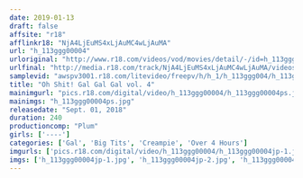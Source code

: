 ```yaml
---
date: 2019-01-13
draft: false
affsite: "r18"
afflinkr18: "NjA4LjEuMS4xLjAuMC4wLjAuMA"
url: "h_113ggg00004"
urloriginal: "http://www.r18.com/videos/vod/movies/detail/-/id=h_113ggg00004"
urlfinal: "http://media.r18.com/track/NjA4LjEuMS4xLjAuMC4wLjAuMA/videos/vod/movies/detail/-/id=h_113ggg00004"
samplevid: "awspv3001.r18.com/litevideo/freepv/h/h_1/h_113ggg004/h_113ggg004_dmb_w.mp4"
title: "Oh Shit! Gal Gal Gal vol. 4"
mainimgurl: "pics.r18.com/digital/video/h_113ggg00004/h_113ggg00004ps.jpg"
mainimgs: "h_113ggg00004ps.jpg"
releasedate: "Sept. 01, 2018"
duration: 240
productioncomp: "Plum"
girls: ['----']
categories: ['Gal', 'Big Tits', 'Creampie', 'Over 4 Hours']
imgurls: ['pics.r18.com/digital/video/h_113ggg00004/h_113ggg00004jp-1.jpg', 'pics.r18.com/digital/video/h_113ggg00004/h_113ggg00004jp-2.jpg', 'pics.r18.com/digital/video/h_113ggg00004/h_113ggg00004jp-3.jpg', 'pics.r18.com/digital/video/h_113ggg00004/h_113ggg00004jp-4.jpg', 'pics.r18.com/digital/video/h_113ggg00004/h_113ggg00004jp-5.jpg', 'pics.r18.com/digital/video/h_113ggg00004/h_113ggg00004jp-6.jpg', 'pics.r18.com/digital/video/h_113ggg00004/h_113ggg00004jp-7.jpg', 'pics.r18.com/digital/video/h_113ggg00004/h_113ggg00004jp-8.jpg', 'pics.r18.com/digital/video/h_113ggg00004/h_113ggg00004jp-9.jpg', 'pics.r18.com/digital/video/h_113ggg00004/h_113ggg00004jp-10.jpg', 'pics.r18.com/digital/video/h_113ggg00004/h_113ggg00004jp-11.jpg', 'pics.r18.com/digital/video/h_113ggg00004/h_113ggg00004jp-12.jpg', 'pics.r18.com/digital/video/h_113ggg00004/h_113ggg00004jp-13.jpg', 'pics.r18.com/digital/video/h_113ggg00004/h_113ggg00004jp-14.jpg', 'pics.r18.com/digital/video/h_113ggg00004/h_113ggg00004jp-15.jpg', 'pics.r18.com/digital/video/h_113ggg00004/h_113ggg00004jp-16.jpg', 'pics.r18.com/digital/video/h_113ggg00004/h_113ggg00004jp-17.jpg', 'pics.r18.com/digital/video/h_113ggg00004/h_113ggg00004jp-18.jpg', 'pics.r18.com/digital/video/h_113ggg00004/h_113ggg00004jp-19.jpg', 'pics.r18.com/digital/video/h_113ggg00004/h_113ggg00004jp-20.jpg']
imgs: ['h_113ggg00004jp-1.jpg', 'h_113ggg00004jp-2.jpg', 'h_113ggg00004jp-3.jpg', 'h_113ggg00004jp-4.jpg', 'h_113ggg00004jp-5.jpg', 'h_113ggg00004jp-6.jpg', 'h_113ggg00004jp-7.jpg', 'h_113ggg00004jp-8.jpg', 'h_113ggg00004jp-9.jpg', 'h_113ggg00004jp-10.jpg', 'h_113ggg00004jp-11.jpg', 'h_113ggg00004jp-12.jpg', 'h_113ggg00004jp-13.jpg', 'h_113ggg00004jp-14.jpg', 'h_113ggg00004jp-15.jpg', 'h_113ggg00004jp-16.jpg', 'h_113ggg00004jp-17.jpg', 'h_113ggg00004jp-18.jpg', 'h_113ggg00004jp-19.jpg', 'h_113ggg00004jp-20.jpg']
---
```

